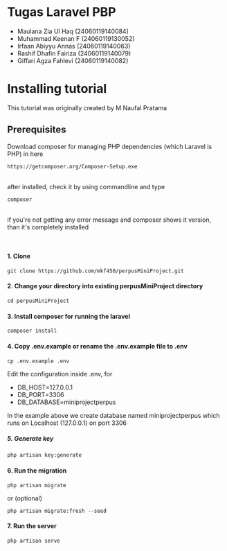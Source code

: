 # Tugas Laravel PBP

- Maulana Zia Ul Haq      (24060119140084)
- Muhammad Keenan F       (24060119130052)
- Irfaan Abiyyu Annas     (24060119140063)
- Rashif Dhafin Fairiza   (24060119140079)
- Giffari Agza Fahlevi    (24060119140082)

# Installing tutorial
This tutorial was originally created by M Naufal Pratama  

## Prerequisites

Download composer for managing PHP dependencies (which Laravel is PHP) in here

```
https://getcomposer.org/Composer-Setup.exe
```

<br>after installed, check it by using commandline and type

```
composer
```

<br>if you're not getting any error message and composer shows it version, than it's completely installed

<br>

#### 1. Clone
```
git clone https://github.com/mkf450/perpusMiniProject.git
```

#### 2. Change your directory into existing perpusMiniProject directory
```
cd perpusMiniProject
```

#### 3. Install composer for running the laravel
```
composer install
```

#### 4. Copy .env.example or rename the .env.example file to .env
```
cp .env.example .env
```
Edit the configuration inside .env, for
- DB_HOST=127.0.0.1
- DB_PORT=3306
- DB_DATABASE=miniprojectperpus

In the example above we create database named miniprojectperpus which runs on Localhost (127.0.0.1) on port 3306

##### 5. Generate key
```
php artisan key:generate
```

#### 6. Run the migration
```
php artisan migrate
```
or (optional)
```
php artisan migrate:fresh --seed
```

#### 7. Run the server
```
php artisan serve
```
